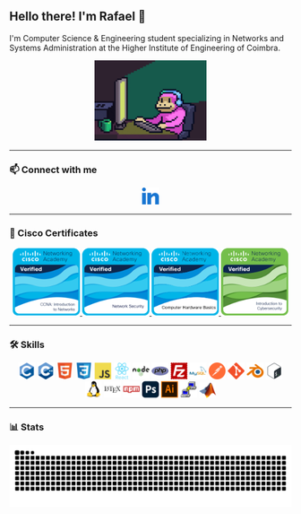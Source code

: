 ## Hello there! I'm Rafael 👋

I'm Computer Science & Engineering student specializing in Networks and Systems Administration at the Higher Institute of Engineering of Coimbra.

<p align="center">
  <img src="giphy.gif" alt="Funny gif" width="200" />
</p>

---

### 📫 Connect with me

<p align="center">
  <a href="https://linkedin.com/in/rafaelp3re1ra" target="_blank">
    <img src="./icons/linkedin.svg" alt="LinkedIn" width="30" />
  </a>
</p>

---

### 🏅 Cisco Certificates

<p align="center">
  <a href="https://www.credly.com/badges/ccc26bc5-efc1-4e5e-9043-37f4e7a4f596/public_url">
    <img src="./icons/ccna-introduction-to-networks.png" width="120" />
  </a>
  <a href="https://www.credly.com/badges/261f9c14-c42e-4b2c-b017-43024d6c825c/public_url">
    <img src="./icons/network-security.png" width="120" />
  </a>
  <a href="https://www.credly.com/badges/f8f8015e-b382-4615-843b-74a81e922ff9/public_url">
    <img src="./icons/computer-hardware-basics.png" width="120" />
  </a>
  <a href="https://www.credly.com/badges/d5819ed1-0406-4951-b834-a097ef77a376/public_url">
    <img src="./icons/introduction-to-cybersecurity.png" width="120" />
  </a>
</p>

---

### 🛠 Skills

<p align="center">
  <img src="./icons/c.svg" width="30" />
  <img src="./icons/cpp.svg" width="30" />
  <img src="./icons/html.svg" width="30" />
  <img src="./icons/css.svg" width="30" />
  <img src="./icons/js.svg" width="30" />
  <img src="./icons/react.svg" width="30" />
  <img src="./icons/nodejs.svg" width="30" />
  <img src="./icons/php.svg" width="30" />
  <img src="./icons/filezilla.svg" width="30" />
  <img src="./icons/mysql.svg" width="30" />
  <img src="./icons/postman.svg" width="30" />
  <img src="./icons/git.svg" width="30" />
  <img src="./icons/blender.svg" width="30" />
  <img src="./icons/bash.svg" width="30" />
  <img src="./icons/linux.svg" width="30" />
  <img src="./icons/latex.svg" width="30" />
  <img src="./icons/npm.svg" width="30" />
  <img src="./icons/photoshop.svg" width="30" />
  <img src="./icons/adobeIlustrator.svg" width="30" />
  <img src="./icons/putty.svg" width="30" />
  <img src="./icons/matlab.png" width="30" />
</p>

---

### 📊 Stats

<p align="center">
  <img src="https://raw.githubusercontent.com/rafaelp3re1ra/rafaelp3re1ra/output/snake.svg" alt="Snake animation" />
</p>
